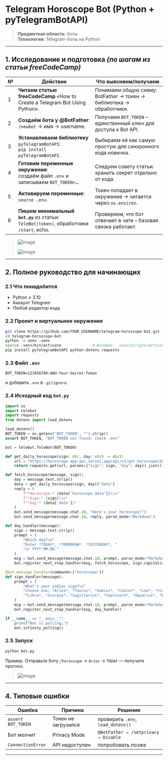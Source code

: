 
# Telegram Horoscope Bot (Python + pyTelegramBotAPI)

> **Предметная область:** боты  
> **Технология:** Telegram-боты на Python

---

## 1. Исследование и подготовка   *(по шагам из статьи freeCodeCamp)*

| № | Действие | Что выясняем/получаем |
|---|----------|-----------------------|
| 1 | **Читаем статью freeCodeCamp** «How to Create a Telegram Bot Using Python». | Понимаем общую схему: BotFather → токен → библиотека → обработчики. |
| 2 | **Создаём бота у @BotFather**: `/newbot` → имя → username. | Получаем `BOT_TOKEN` – единственный ключ для доступа к Bot API. |
| 3 | **Устанавливаем библиотеку** `pyTelegramBotAPI`: <br>`pip install pyTelegramBotAPI`. | Выбираем её как самую простую для синхронного кода новичка. |
| 4 | **Готовим переменные окружения**: <br>создаём файл `.env` и записываем `BOT_TOKEN=…`. | Следуем совету статьи: хранить секрет отдельно от кода. |
| 5 | **Активируем переменные**: <br>`source .env`. | Токен попадает в окружение → читается через `os.environ`. |
| 6 | **Пишем минимальный `bot.py`** из статьи: <br>`TeleBot(token)`, обработчики `/start`, echo. | Проверяем, что бот отвечает в чате – базовая связка работает. |

> ![image](https://github.com/user-attachments/assets/1d8b47c9-f6f1-4f66-b159-28aef0840cf6)
 
> ![image](https://github.com/user-attachments/assets/9ae1496e-f892-4b40-be6e-c0e20001d61e)


---

## 2. Полное руководство для начинающих

### 2.1 Что понадобится
* Python ≥ 3.10  
* Аккаунт Telegram  
* Любой редактор кода

### 2.2 Проект и виртуальное окружение
```bash
git clone https://github.com/YOUR_USERNAME/telegram-horoscope-bot.git
cd telegram-horoscope-bot
python -m venv .venv
source .venv/bin/activate              # Windows: .venv\Scripts\Activate.ps1
pip install pyTelegramBotAPI python-dotenv requests
````

### 2.3 Файл `.env`

```env
BOT_TOKEN=123456789:AAH-Your-Secret-Token
```

и добавить `.env` в `.gitignore`.

### 2.4 Исходный код `bot.py`

```python
import os
import telebot
import requests
from dotenv import load_dotenv

load_dotenv()
BOT_TOKEN = os.getenv("BOT_TOKEN", "").strip()
assert BOT_TOKEN, "BOT_TOKEN not found; check .env"

bot = telebot.TeleBot(BOT_TOKEN)

def get_daily_horoscope(sign: str, day: str) -> dict:
    url = "https://horoscope-app-api.vercel.app/api/v1/get-horoscope/daily"
    return requests.get(url, params={"sign": sign, "day": day}).json()

def fetch_horoscope(message, sign):
    day = message.text.strip()
    data = get_daily_horoscope(sign, day)["data"]
    reply = (
        f"*Horoscope:* {data['horoscope_data']}\\n"
        f"*Sign:* {sign}\\n"
        f"*Day:* {data['date']}"
    )
    bot.send_message(message.chat.id, "Here's your horoscope!")
    bot.send_message(message.chat.id, reply, parse_mode="Markdown")

def day_handler(message):
    sign = message.text.strip()
    prompt = (
        "Which day?\n"
        "Enter *TODAY*, *TOMORROW*, *YESTERDAY*, "
        "or YYYY-MM-DD."
    )
    msg = bot.send_message(message.chat.id, prompt, parse_mode="Markdown")
    bot.register_next_step_handler(msg, fetch_horoscope, sign.capitalize())

@bot.message_handler(commands=["horoscope"])
def sign_handler(message):
    prompt = (
        "What's your zodiac sign?\n"
        "Choose one: *Aries*, *Taurus*, *Gemini*, *Cancer*, *Leo*, *Virgo*, "
        "*Libra*, *Scorpio*, *Sagittarius*, *Capricorn*, *Aquarius*, *Pisces*."
    )
    msg = bot.send_message(message.chat.id, prompt, parse_mode="Markdown")
    bot.register_next_step_handler(msg, day_handler)

if __name__ == "__main__":
    print("Bot is polling…")
    bot.infinity_polling()
```

### 2.5 Запуск

```bash
python bot.py
```

Пример. Отправьте боту `/horoscope` → `Aries` → `TODAY` — получите прогноз.

> ![image](https://github.com/user-attachments/assets/3ae25536-3016-49ea-ae24-d79a695bfe81)

---


## 4. Типовые ошибки

| Ошибка             | Причина             | Решение                              |
| ------------------ | ------------------- | ------------------------------------ |
| `assert BOT_TOKEN` | Токен не загрузился | проверить `.env`, `load_dotenv()`    |
| Бот молчит         | Privacy Mode        | `@BotFather → /setprivacy → Disable` |
| `ConnectionError`  | API недоступен      | попробовать позже                    |

---


